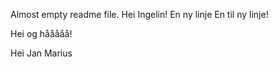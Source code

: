 Almost empty readme file.
Hei Ingelin!
En ny linje
En til ny linje!






Hei og hååååå!




Hei Jan Marius